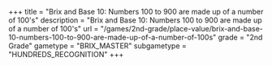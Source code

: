 +++
title = "Brix and Base 10: Numbers 100 to 900 are made up of a number of 100's"
description = "Brix and Base 10: Numbers 100 to 900 are made up of a number of 100's"
url = "/games/2nd-grade/place-value/brix-and-base-10-numbers-100-to-900-are-made-up-of-a-number-of-100s"
grade = "2nd Grade"
gametype = "BRIX_MASTER"
subgametype = "HUNDREDS_RECOGNITION"
+++